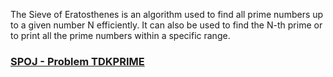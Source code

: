 The Sieve of Eratosthenes is an algorithm used to find all prime numbers up to a given number N efficiently. It can also be used to find the N-th prime or to print all the prime numbers within a specific range.

### [SPOJ - Problem TDKPRIME](https://www.spoj.com/problems/TDKPRIME/)